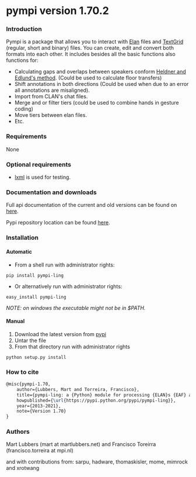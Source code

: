 pympi version 1.70.2
====================
### Introduction
Pympi is a package that allows you to interact with [Elan][1] files and [TextGrid][2] (regular, short and binary) files.
You can create, edit and convert both formats into each other.
It includes besides all the basic functions also functions for:
- Calculating gaps and overlaps between speakers conform [Heldner and Edlund's method][3]. (Could be used to calculate floor transfers)
- Shift annotations in both directions (Could be used when due to an error all annotations are misaligned).
- Import from CLAN's chat files.
- Merge and or filter tiers (could be used to combine hands in gesture coding)
- Move tiers between elan files.
- Etc.

### Requirements
None

### Optional requirements
- [lxml][4] is used for testing.

### Documentation and downloads
Full api documentation of the current and old versions can be found on [here][5].

Pypi repository location can be found [here][6].

### Installation
#### Automatic
- From a shell run with administrator rights:
```Shell
pip install pympi-ling
```
- Or alternatively run with administrator rights:
```Shell
easy_install pympi-ling
```

*NOTE: on windows the executable might not be in $PATH.*

#### Manual
1. Download the latest version from [pypi][5]
2. Untar the file
3. From that directory run with administrator rights
```Shell
python setup.py install
```

### How to cite
```tex
@misc{pympi-1.70,
	author={Lubbers, Mart and Torreira, Francisco},
	title={pympi-ling: a {Python} module for processing {ELAN}s {EAF} and {Praat}s {TextGrid} annotation files.},
	howpublished={\url{https://pypi.python.org/pypi/pympi-ling}},
	year={2013-2021},
	note={Version 1.70}
}
```

### Authors
Mart Lubbers (mart at martlubbers.net)
and
Francisco Toreirra (francisco.torreira at mpi.nl)

and with contributions from:
sarpu, hadware, thomaskisler, mome, mimrock and xrotwang

[1]: https://tla.mpi.nl/tools/tla-tools/elan/
[2]: http://www.fon.hum.uva.nl/praat/
[3]: http://www.sciencedirect.com/science/article/pii/S0095447010000628
[4]: http://lxml.de/
[5]: http://dopefishh.github.io/pympi/
[6]: https://pypi.python.org/pypi/pympi-ling/
